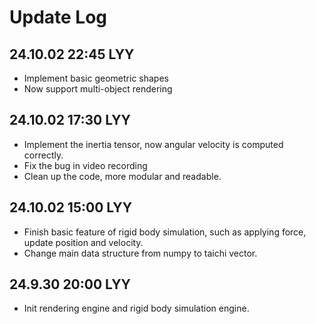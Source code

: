 # Update Log

## 24.10.02 22:45 LYY

- Implement basic geometric shapes
- Now support multi-object rendering

## 24.10.02 17:30 LYY

- Implement the inertia tensor, now angular velocity is computed correctly.
- Fix the bug in video recording
- Clean up the code, more modular and readable.

## 24.10.02 15:00 LYY

- Finish basic feature of rigid body simulation, such as applying force, update position and velocity.
- Change main data structure from numpy to taichi vector.

## 24.9.30 20:00 LYY

- Init rendering engine and rigid body simulation engine.
